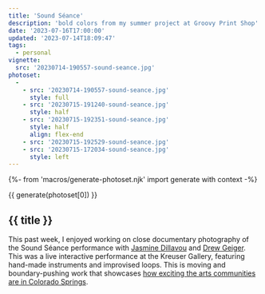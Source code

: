```yaml
---
title: 'Sound Séance'
description: 'bold colors from my summer project at Groovy Print Shop'
date: '2023-07-16T17:00:00'
updated: '2023-07-14T18:09:47'
tags:
  - personal
vignette:
  src: '20230714-190557-sound-seance.jpg'
photoset:
  - 
    - src: '20230714-190557-sound-seance.jpg'
      style: full
    - src: '20230715-191240-sound-seance.jpg'
      style: half
    - src: '20230715-192351-sound-seance.jpg'
      style: half
      align: flex-end
    - src: '20230715-192529-sound-seance.jpg'
    - src: '20230715-172034-sound-seance.jpg'
      style: left
---
```


{%- from 'macros/generate-photoset.njk' import generate with context -%}

{{ generate(photoset[0]) }}

## {{ title }}

This past week, I enjoyed working on close documentary photography of the Sound Séance performance with [Jasmine Dillavou](https://www.jasminedillavou.com) and [Drew Geiger](https://www.instagram.com/ejrmmusic/). This was a live interactive performance at the Kreuser Gallery, featuring hand-made instruments and improvised loops. This is moving and boundary-pushing work that showcases [how exciting the arts communities are in Colorado Springs](/2023-art/).